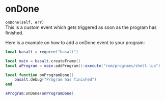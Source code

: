 # onDone

`onDone(self, err)`<br>
This is a custom event which gets triggered as soon as the program has finished.

Here is a example on how to add a onDone event to your program:

```lua
local basalt = require("basalt")

local main = basalt.createFrame()
local aProgram = main:addProgram():execute("rom/programs/shell.lua")

local function onProgramDone()
    basalt.debug("Program has finished")
end

aProgram:onDone(onProgramDone)
```
